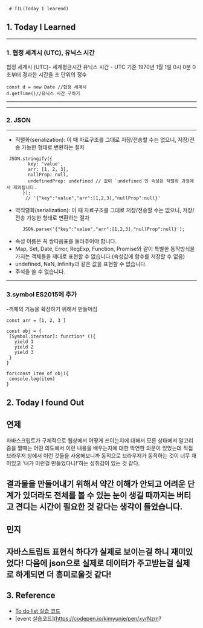 
     # TIL(Today I learend)
 
## 1. Today I Learned

---
### 1. 협정 세계시 (UTC), 유닉스 시간

협정 세계시 (UTC)- 세계평균시간
유닉스 시간 - UTC 기준 1970년 1월 1일 0시 0분 0초부터 경과한 시간을 초 단위의 정수 
```
const d = new Date //협정 세계시
d.getTime()//유닉스 시간 구하기
```
---

---
### 2. JSON
---
- 직렬화(serialization): 이 때 자료구조를 그대로 저장/전송할 수는 없으니, 저장/전송 가능한 형태로 변환하는 절차
```
 JSON.stringify({
        key: 'value',
        arr: [1, 2, 3],
        nullProp: null,
        undefinedProp: undefined // 값이 `undefined`인 속성은 직렬화 과정에서 제외됩니다.
      });
       // '{"key":"value","arr":[1,2,3],"nullProp":null}'
```
- 역직렬화(serialization): 이 때 자료구조를 그대로 저장/전송할 수는 없으니, 저장/전송 가능한 형태로 변환하는 절차
```
      JSON.parse('{"key":"value","arr":[1,2,3],"nullProp":null}');
```
- 속성 이름은 꼭 쌍따옴표를 둘러주어야 합니다.
 - Map, Set, Date, Error, RegExp, Function, Promise와 같이 특별한 동작방식을 가지는 객체들을 제대로 표현할 수 없습니다.(속성값에 함수를 저장할 수 없음)
 - undefined, NaN, Infinity과 같은 값을 표현할 수 없습니다.
 - 주석을 쓸 수 없습니다.

 ---

 ### 3.symbol ES2015에 추가
 -객체의 기능을 확장하기 위해서 만들어짐
```
const arr = [1, 2, 3 ]

const obj = {
 [Symbol.iterator]: function* (){
   yield 1
   yield 2
   yield 3
 }
}

for(const item of obj){
 console.log(item)
}
```



## 2. Today I found Out
연제
---
자바스크립트가 구체적으로 웹상에서 어떻게 쓰이는지에 대해서 모른 상태에서 알고리즘을 짤때는 어떤 의도에서 이런 내용을 배우는지에 대한 막연한 의문이 있었는데 직접 브라우저 상에서 이런 것들을 사용해보니까 동적으로 브라우저가 동작하는 것이 너무 재미있고 '내가 이런걸 만들었다니!'하는 성취감이 있는 것 같다.

결과물을 만들어내기 위해서 약간 이해가 안되고 어려운 단계가 있더라도 전체를 볼 수 있는 눈이 생길 때까지는 버티고 견디는 시간이 필요한 것 같다는 생각이 들었습니다.
---
민지
---
자바스트립트 표현식 하다가 실제로 보이는걸 하니 재미있었다! 
다음에 json으로 실제로 데이터가 주고받는걸 실제로 하게되면 더 흥미로울것 같다!
---


## 3. Reference

- [To do list 실습 코드](https://codepen.io/kimyunje/pen/mzBYzY)
- [event 실습코드](https://codepen.io/kimyunje/pen/xyrNzm?